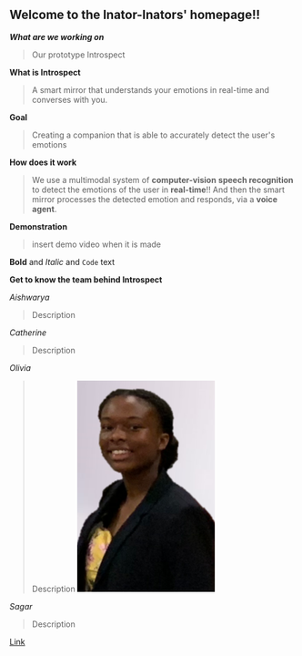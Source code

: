 ## Welcome to the Inator-Inators' homepage!!

_**What are we working on**_
>Our prototype Introspect

**What is Introspect**
>A smart mirror that understands your emotions 
in real-time and converses with you.

**Goal**
>Creating a companion that is able
>to accurately detect the user's emotions

**How does it work**
>We use a multimodal system of **computer-vision**
>**speech recognition** to detect the emotions
>of the user in **real-time**!!
>And then the smart mirror processes the
>detected emotion and responds, via a 
>**voice agent**. 

**Demonstration**
>insert demo video when it is made

**Bold** and _Italic_ and `Code` text



**Get to know the team behind Introspect**

_Aishwarya_
>Description
![]()

_Catherine_
>Description
![]()

_Olivia_
>Description
![](/img/Profile_Professional2.png)

_Sagar_
>Description
![]()

[Link](url) 
```
